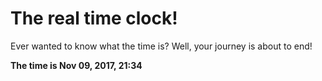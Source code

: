 # The real time clock!

Ever wanted to know what the time is? Well, your journey is about to end!

**The time is Nov 09, 2017, 21:34**
